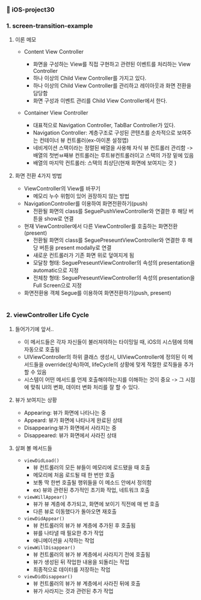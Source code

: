 ### 🍏 iOS-project30

### 1. screen-transition-example
1. 이론 메모
    - Content View Controller
        - 화면을 구성하는 View를 직접 구현하고 관련된 이벤트를 처리하는 View Controller
        - 하나 이상의 Child View Controller를 가지고 있다.
        - 하나 이상의 Child View Controller를 관리하고 레이아웃과 화면 전환을 담당함
        - 화면 구성과 이벤트 관리를 Child View Controller에서 한다.

    - Container View Controller
        - 대표적으로 Navigation Controller, TabBar Controller가 있다.
        - Navigation Controller: 계층구조로 구성된 콘텐츠를 순차적으로 보여주는 컨테이너 뷰 컨트롤러(ex-아이폰 설정앱)
        - 네비게이션 스택이라는 정렬된 배열을 사용해 자식 뷰 컨트롤러 관리함 -> 배열의 첫번ㅂ째뷰 컨트롤러는 루트뷰컨트롤러이고 스택의 가장 밑에 있음
        - 배열의 마지막 컨트롤러: 스택의 최상단(현재 화면에 보여지는 것 )

2. 화면 전환 4가지 방법
    - ViewController의 View를 바꾸기
        - 메모리 누수 위험이 있어 권장하지 않는 방법
    - NavigationController를 이용하여 화면전환하기(push)
        - 전환될 화면의 class를 SeguePushViewController와 연결한 후 해당 버튼을 show로 연결
    - 현재 ViewController에서 다른 ViewController를 호출하는 화면전환(present)
        - 전환될 화면의 class를 SeguePreseuntViewController와 연결한 후 해당 버튼을 present modally로 연결
        - 새로운 컨트롤러가 기존 화면 위로 덮여지게 됨
        - 모달창 형태: SeguePreseuntViewController의 속성의 presentation을 automatic으로 지정
        - 전체창 형태: SeguePreseuntViewController의 속성의 presentation을 Full Screen으로 지정
    - 화면전환용 객체 Segue를 이용하여 화면전환하기(push, present)
        
#

### 2. viewController Life Cycle
1. 들어가기에 앞서..
    - 이 메서드들은 각자 자신들이 불러져야하는 타이밍일 때, iOS의 시스템에 의해 자동으로 호출됨
    - UIViewController의 하위 클래스 생성시, UIViewController에 정의된 이 메서드들을 override(상속)하여, lifeCycle의 상황에 맞게 적절한 로직들을 추가할 수 있음
    - 시스템이 어떤 메서드를 언제 호출해야하는지를 이해하는 것이 중요 -> 그 시점에 맞춰 UI의 변화, 데이터 변화 처리를 잘 할 수 있다.
    
2. 뷰가 보여지는 상황
    - Appearing: 뷰가 화면에 나타나는 중
    - Appeard: 뷰가 화면에 나타나게 완료된 상태
    - Disappearing:뷰가 화면에서 사라지는 중
    - Disappeared: 뷰가 화면에서 사라진 상태

3. 살펴 볼 메서드들
    - `viewDidLoad()`
        - 뷰 컨트롤러의 모든 뷰들이 메모리에 로드됐을 때 호출
        - 메모리에 처음 로드될 때 한 번만 호출
        - 보통 딱 한번 호출될 행위들을 이 메소드 안에서 정의함
        - ex) 뷰와 관련된 추가적인 초기화 작업, 네트워크 호출
    - `viewWillAppear()`
        - 뷰가 뷰 계층에 추가되고, 화면에 보이기 직전에 매 번 호출
        - 다른 뷰로 이동했다가 돌아오면 재호출
    - `viewDidAppear()`
        - 뷰 컨트롤러의 뷰가 뷰 계층에 추가된 후 호출됨
        - 뷰를 나타낼 때 필요한 추가 작업
        - 애니메이션을 시작하는 작업
    - `viewWillDisappear()`
        - 뷰 컨트롤러의 뷰가 뷰 계층에서 사라지기 전에 호출됨
        - 뷰가 생성된 뒤 작업한 내용을 되돌리는 작업
        - 최종적으로 데이터를 저장하는 작업
    - `viewDidDisappear()`
        - 뷰 컨트롤러의 뷰가 뷰 계층에서 사라진 뒤에 호출
        - 뷰가 사라지는 것과 관련된 추가 작업
    
